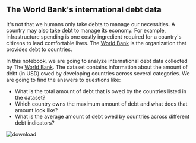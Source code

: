 ## The World Bank's international debt data
It's not that we humans only take debts to manage our necessities. A country may also take debt to manage its economy. For example, infrastructure spending is one costly ingredient required for a country's citizens to lead comfortable lives. The [World Bank](https://www.worldbank.org/en/home) is the organization that provides debt to countries.

In this notebook, we are going to analyze international debt data collected by The [World Bank](https://www.worldbank.org/en/home). The dataset contains information about the amount of debt (in USD) owed by developing countries across several categories. We are going to find the answers to questions like:

- What is the total amount of debt that is owed by the countries listed in the dataset?
- Which country owns the maximum amount of debt and what does that amount look like?
- What is the average amount of debt owed by countries across different debt indicators?

![download](https://user-images.githubusercontent.com/127361595/224518838-258167b1-d5fb-4ba0-823d-eac2ca388d98.jpg)
